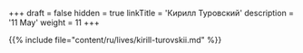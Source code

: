 +++
draft = false
hidden = true
linkTitle = 'Кирилл Туровский'
description = '11 May'
weight = 11
+++

{{% include file="content/ru/lives/kirill-turovskii.md" %}}
